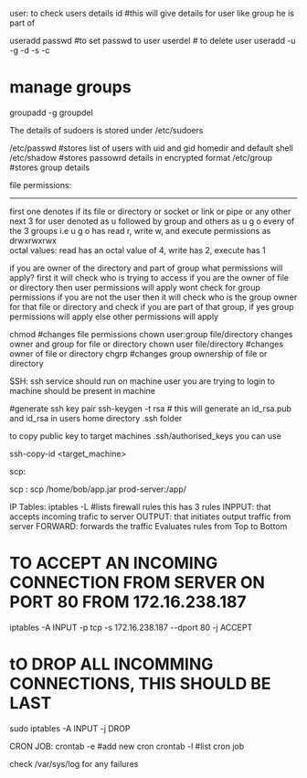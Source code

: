 user:
to check users details 
id #this will give details for user like group he is part of 

useradd <name of user>
passwd <name of user>  #to set passwd to user
userdel <name of user> # to delete user
useradd -u <uid> -g <gid> -d <user home directory> -s <default user shell> -c <any comments>

# manage groups
groupadd  -g <gid> <name of group>
groupdel <group name>



The details of sudoers is stored under /etc/sudoers

/etc/passwd #stores list of users with uid and gid homedir and default shell
/etc/shadow #stores passowrd details in encrypted format
/etc/group  #stores group details



file permissions:
- --- --- ---
first one denotes if its file or directory or socket or link or pipe or any other
next 3 for user denoted as u followed by group and others 
as u g o 
every of the 3 groups i.e u g o has read r, write w, and execute permissions
as 
drwxrwxrwx  
octal values: read has an octal value of 4, write has 2, execute has 1

if you are owner of the directory and part of group what permissions will apply?
first it will check who is trying to access if you are the owner of file or directory then user permissions will apply wont check for group permissions
if you are not the user then it will check who is the group owner for that file or directory and check if you are part of that group, if yes group permissions will apply else other permissions will apply 

chmod  #changes file permissions
chown  user:group file/directory changes owner and group for file or directory
chown user file/directory #changes owner of file or directory
chgrp #changes group ownership of file or directory

SSH:
ssh service should run on machine
user you are trying to login to machine should be present in machine

#generate ssh key pair
ssh-keygen -t rsa # this will generate an id_rsa.pub and id_rsa in users home directory .ssh folder

to copy public key to target machines .ssh/authorised_keys you can use

ssh-copy-id  <target_machine>


scp:

scp <local file path> <target-machine>:<path>
scp /home/bob/app.jar prod-server:/app/


IP Tables:
iptables -L #lists firewall rules
this has 3 rules
INPPUT: that accepts incoming trafic to server 
OUTPUT: that initiates output traffic from server
FORWARD: forwards the traffic
Evaluates rules from Top to Bottom

# TO ACCEPT AN INCOMING CONNECTION FROM SERVER ON PORT 80 FROM 172.16.238.187
iptables -A INPUT -p tcp -s 172.16.238.187 --dport 80 -j  ACCEPT
# tO DROP ALL INCOMMING CONNECTIONS, THIS SHOULD BE LAST 
sudo iptables -A INPUT  -j DROP

CRON JOB:
crontab -e #add new cron
crontab -l #list cron job 

check /var/sys/log for any failures




